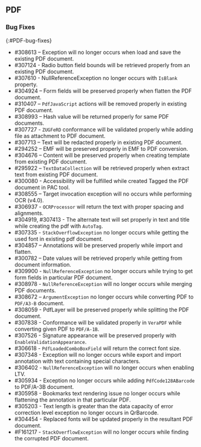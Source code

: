 ## PDF

### Bug Fixes
{:#PDF-bug-fixes}

* \#308613 – Exception will no longer occurs when load and save the existing PDF document. 
* \#307124 - Radio button field bounds will be retrieved properly from an existing PDF document. 
* \#307610 - NullReferenceException no longer occurs with `IsBlank` property. 
* \#304924 – Form fields will be preserved properly when flatten the PDF document. 
* \#310407 – `PdfJavaScript` actions will be removed properly in existing PDF document. 
* \#308993 – Hash value will be returned properly for same PDF documents.
* \#307727 - `ZUGFeRD` conformance will be validated properly while adding file as attachment to PDF document.
* \#307713 – Text will be redacted properly in existing PDF document. 
* \#294252 – EMF will be preserved properly in EMF to PDF conversion. 
* \#304676 – Content will be preserved properly when creating template from existing PDF document. 
* \#295922 – `TextDataCollection` will be retrieved properly when extract text from existing PDF document. 
* \#300080 - Accessibility will be fulfilled while created Tagged the PDF document in PAC tool.
* \#308555 – Target invocation exception will no occurs while performing OCR (v4.0).
* \#306937 - `OCRProcessor` will return the text with proper spacing and alignments.
* \#304919, \#307413 - The alternate text will set properly in text and title while creating the pdf with `AutoTag`.
* \#307335 - `StackOverflowException` no longer occurs while getting the used font in existing pdf document.
* \#304857 – Annotations will be preserved properly while import and flatten. 
* \#300782 – Date values will be retrieved properly while getting from document information.
* \#309900 - `NullReferenceException` no longer occurs while trying to get form fields in particular PDF document.
* \#308978 - `NullReferenceException` will no longer occurs while merging PDF documents.
* \#308672 – `ArgumentException` no longer occurs while converting PDF to `PDF/A3-B` document.
* \#308059 - PdfLayer will be preserved properly while splitting the PDF document.
* \#307838 - Conformance will be validated properly in `VeraPDF` while converting given PDF to `PDF/A-1B`.
* \#307526 - Signature appearance will be preserved properly with `EnableValidationAppearance`.
* \#306618 - `PdfLoadedComboBoxField` will return the correct font size.
* \#307348 - Exception will no longer occurs while export and import annotation with text containing special characters.
* \#306402 - `NullReferenceException` will no longer occurs when enabling LTV.
* \#305934 - Exception no longer occurs while adding `PdfCode128ABarcode` to PDF/A-3B document.
* \#305958 - Bookmarks text rendering issue no longer occurs while flattening the annotation in that particular PDF. 
* \#305203 - Text length is greater than the data capacity of error correction level exception no longer occurs in QrBarcode.
* \#304454 - Replaced fonts will be updated properly in the resultant PDF document.
* \#F161217 - `StackOverflowException` will no longer occurs while finding the corrupted PDF document.